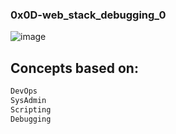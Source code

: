 ### 0x0D-web_stack_debugging_0
![image](https://s3.amazonaws.com/intranet-projects-files/holbertonschool-sysadmin_devops/265/uWLzjc8.jpg)

## Concepts based on:

```powershell
DevOps
SysAdmin
Scripting
Debugging

```

